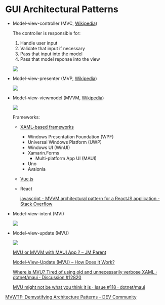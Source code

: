 # GUI Architectural Patterns
- Model-view-controller (MVC, [Wikipedia](https://en.wikipedia.org/wiki/Model%E2%80%93view%E2%80%93controller))

  The controller is responsible for:
  1. Handle user input
  2. Validate that input if necessary
  3. Pass that input into the model
  4. Pass that model reponse into the view

  ![](https://res.cloudinary.com/practicaldev/image/fetch/s--STiYr4TG--/c_limit%2Cf_auto%2Cfl_progressive%2Cq_auto%2Cw_880/https://thepracticaldev.s3.amazonaws.com/i/0o42x7ijrmr9noxcqyxk.png)

- Model-view-presenter (MVP, [Wikipedia](https://en.wikipedia.org/wiki/Model%E2%80%93view%E2%80%93presenter))

  ![](https://res.cloudinary.com/practicaldev/image/fetch/s--BZHaH1My--/c_limit%2Cf_auto%2Cfl_progressive%2Cq_auto%2Cw_880/https://thepracticaldev.s3.amazonaws.com/i/15uwjej52fhhxzb1npxi.png)

- Model-view-viewmodel (MVVM, [Wikipedia](https://en.wikipedia.org/wiki/Model%E2%80%93view%E2%80%93viewmodel))
  
  ![](https://res.cloudinary.com/practicaldev/image/fetch/s--wnhmT4T0--/c_limit%2Cf_auto%2Cfl_progressive%2Cq_auto%2Cw_880/https://thepracticaldev.s3.amazonaws.com/i/ukpejkp1tmzatyrgrjtr.png)

  Frameworks:
  - [XAML-based frameworks](https://github.com/Chaoses-Ib/.NET#gui)
    - Windows Presentation Foundation (WPF)
    - Universal Windows Platform (UWP)
    - Windows UI (WinUI)
    - Xamarin.Forms
      - Multi-platform App UI (MAUI)
    - Uno
    - Avalonia
  - [Vue.js](https://012.vuejs.org/guide/)
  - React

    [javascript - MVVM architectural pattern for a ReactJS application - Stack Overflow](https://stackoverflow.com/questions/51506440/mvvm-architectural-pattern-for-a-reactjs-application)

- Model-view-intent (MVI)

  ![](https://res.cloudinary.com/practicaldev/image/fetch/s--Xk9-Dois--/c_limit%2Cf_auto%2Cfl_progressive%2Cq_auto%2Cw_880/https://thepracticaldev.s3.amazonaws.com/i/ynwdqq12l4bkfunntd87.png)

- Model-view-update (MVU)

  ![](https://res.cloudinary.com/practicaldev/image/fetch/s--pfGYqFNK--/c_limit%2Cf_auto%2Cfl_progressive%2Cq_auto%2Cw_880/https://github.com/dotnet/Comet/raw/dev/art/mvu-pattern.png)

  [MVU or MVVM with MAUI App ? – JM Parent](https://www.jmparent.com/2022/01/18/mvu-or-mvvm-with-maui-app/)

  [Model-View-Update (MVU) – How Does It Work?](https://thomasbandt.com/model-view-update)

  [Where is MVU? Tired of using old and unnecessarily verbose XAML · dotnet/maui · Discussion #12820](https://github.com/dotnet/maui/discussions/12820)

  [MVU might not be what you think it is · Issue #118 · dotnet/maui](https://github.com/dotnet/maui/issues/118)

[MVWTF: Demystifying Architecture Patterns - DEV Community](https://dev.to/adammc331/mvwtf-demystifying-architecture-patterns-ap1)